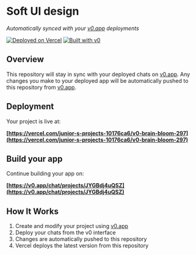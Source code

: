 # Soft UI design

*Automatically synced with your [v0.app](https://v0.app) deployments*

[![Deployed on Vercel](https://img.shields.io/badge/Deployed%20on-Vercel-black?style=for-the-badge&logo=vercel)](https://vercel.com/junior-s-projects-10176ca6/v0-brain-bloom-297)
[![Built with v0](https://img.shields.io/badge/Built%20with-v0.app-black?style=for-the-badge)](https://v0.app/chat/projects/JYGBdj4uQSZ)

## Overview

This repository will stay in sync with your deployed chats on [v0.app](https://v0.app).
Any changes you make to your deployed app will be automatically pushed to this repository from [v0.app](https://v0.app).

## Deployment

Your project is live at:

**[https://vercel.com/junior-s-projects-10176ca6/v0-brain-bloom-297](https://vercel.com/junior-s-projects-10176ca6/v0-brain-bloom-297)**

## Build your app

Continue building your app on:

**[https://v0.app/chat/projects/JYGBdj4uQSZ](https://v0.app/chat/projects/JYGBdj4uQSZ)**

## How It Works

1. Create and modify your project using [v0.app](https://v0.app)
2. Deploy your chats from the v0 interface
3. Changes are automatically pushed to this repository
4. Vercel deploys the latest version from this repository